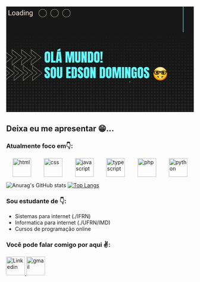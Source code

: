 ![capa](./capa.jpeg)

## Deixa eu me apresentar 😁...

### Atualmente foco em👇:
<section style="display:flex;justify-content:space-around">
  <img width="50px" height="50px" src="https://img.icons8.com/color/2x/html-5.png" title="html">
  <img width="50px" height="50px" src="https://img.icons8.com/color/2x/css3.png" title="css">
  <img width="50px" height="50px" src="https://img.icons8.com/color/2x/javascript.png" title="javascript">
  <img width="50px" height="50px" src="https://img.icons8.com/color/2x/typescript.png" title="typescript">
  <img width="50px" height="50px" src="https://img.icons8.com/color/2x/php.png" title="php">
  <img width="50px" height="50px" src="https://img.icons8.com/color/2x/python.png" title="python">
</section>

![Anurag's GitHub stats](https://github-readme-stats.vercel.app/api?username=Edsondomingos&hide=issues,prs,stars&theme=tokyonight)
[![Top Langs](https://github-readme-stats.vercel.app/api/top-langs/?username=Edsondomingos&layout=compact)](https://github.com/anuraghazra/github-readme-stats)

### Sou estudante de 👇:  
* Sistemas para internet (./IFRN)  
* Informatica para internet (./UFRN/IMD)
* Cursos de programação online

### Você pode falar comigo por aqui ✌:
<a href="http://linkedin.com/in/edson-domingos" target="_blank">
  <img width="50px" height="50px" src="https://img.icons8.com/external-justicon-flat-justicon/2x/external-linkedin-social-media-justicon-flat-justicon.png" title="Linkedin"/>
</a>
<a href="http://linkedin.com/in/edson-domingos" target="_blank">
  <img width="50px" height="50px" src="https://img.icons8.com/external-justicon-flat-justicon/2x/external-gmail-social-media-justicon-flat-justicon.png" title="gmail"/>
</a>

